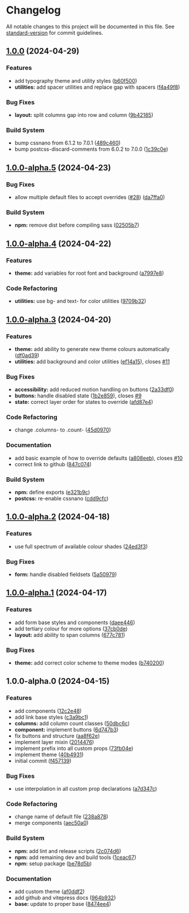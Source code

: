 # Changelog

All notable changes to this project will be documented in this file. See [standard-version](https://github.com/conventional-changelog/standard-version) for commit guidelines.

## [1.0.0](https://github.com/Graupl/graupl/compare/v1.0.0-alpha.5...v1.0.0) (2024-04-29)


### Features

* add typography theme and utility styles ([b60f500](https://github.com/Graupl/graupl/commit/b60f500e78fe79edd8dede398633d73041140d3d))
* **utilities:** add spacer utilities and replace gap with spacers ([f4a49f8](https://github.com/Graupl/graupl/commit/f4a49f8d21a56121afe7ad5ea060307cc1a5909d))


### Bug Fixes

* **layout:** split columns gap into row and column ([9b42185](https://github.com/Graupl/graupl/commit/9b42185d0990839b58bdef947e404d838af7f9c3))


### Build System

* bump cssnano from 6.1.2 to 7.0.1 ([489c460](https://github.com/Graupl/graupl/commit/489c4605705d1af4cffc504a3eeef63911afad7e))
* bump postcss-discard-comments from 6.0.2 to 7.0.0 ([1c39c0e](https://github.com/Graupl/graupl/commit/1c39c0e421eba6231114e1f553811400e909b979))

## [1.0.0-alpha.5](https://github.com/Graupl/graupl/compare/v1.0.0-alpha.4...v1.0.0-alpha.5) (2024-04-23)


### Bug Fixes

* allow multiple default files to accept overrides ([#28](https://github.com/Graupl/graupl/issues/28)) ([da7ffa0](https://github.com/Graupl/graupl/commit/da7ffa0685e70cf90645c77148171ec505b6455b))


### Build System

* **npm:** remove dist before compiling sass ([02505b7](https://github.com/Graupl/graupl/commit/02505b761c8197ea8acb928cccce02ca2a4404d9))

## [1.0.0-alpha.4](https://github.com/Graupl/graupl/compare/v1.0.0-alpha.3...v1.0.0-alpha.4) (2024-04-22)


### Features

* **theme:** add variables for root font and background ([a7997e8](https://github.com/Graupl/graupl/commit/a7997e85b939dac5a2105d931d3a97010de14a6a))


### Code Refactoring

* **utilities:** use bg- and text- for color utilities ([9709b32](https://github.com/Graupl/graupl/commit/9709b32a6651b92dd49d5a151cf13d94ca3720bf))

## [1.0.0-alpha.3](https://github.com/Graupl/graupl/compare/v1.0.0-alpha.2...v1.0.0-alpha.3) (2024-04-20)


### Features

* **theme:** add ability to generate new theme colours automatically ([df0ad39](https://github.com/Graupl/graupl/commit/df0ad391ff0b122c55867b518ccfaa7cd6141ced))
* **utilities:** add background and color utilities ([ef14a15](https://github.com/Graupl/graupl/commit/ef14a15e0d5934249829a9d6ef04014aa63a0e08)), closes [#11](https://github.com/Graupl/graupl/issues/11)


### Bug Fixes

* **accessibility:** add reduced motion handling on buttons ([2a33df0](https://github.com/Graupl/graupl/commit/2a33df00ddddf267f813160644b1f8c6a847e7a4))
* **buttons:** handle disabled state ([1b2e859](https://github.com/Graupl/graupl/commit/1b2e859d57cdad9a3f2021ff6c7917800f80f34a)), closes [#9](https://github.com/Graupl/graupl/issues/9)
* **state:** correct layer order for states to override ([afd87e4](https://github.com/Graupl/graupl/commit/afd87e4ec7c3957040b3701eaeb482768a366083))


### Code Refactoring

* change .columns- to .count- ([45d0970](https://github.com/Graupl/graupl/commit/45d0970fcca3c39a57a10e0cb7c4c18a2b36f31e))


### Documentation

* add basic example of how to override defaults ([a808eeb](https://github.com/Graupl/graupl/commit/a808eebfd7ab7e97be6b491b94886c68757bde1a)), closes [#10](https://github.com/Graupl/graupl/issues/10)
* correct link to github ([847c074](https://github.com/Graupl/graupl/commit/847c07413ebdcbc32009e3b51f77eb1e2e5e4481))


### Build System

* **npm:** define exports ([e321b9c](https://github.com/Graupl/graupl/commit/e321b9c54a608795badc1f1f2f1468583694ccff))
* **postcss:** re-enable cssnano ([cdd9cfc](https://github.com/Graupl/graupl/commit/cdd9cfc29a2c2d57447da86ba9258714070e61fd))

## [1.0.0-alpha.2](https://github.com/Graupl/graupl/compare/v1.0.0-alpha.1...v1.0.0-alpha.2) (2024-04-18)


### Features

* use full spectrum of available colour shades ([24ed3f3](https://github.com/Graupl/graupl/commit/24ed3f370ea43cc2454fd664a87eb83c9c9d00db))


### Bug Fixes

* **form:** handle disabled fieldsets ([5a50979](https://github.com/Graupl/graupl/commit/5a50979d52461ecd46b303d353ab10f5fc67fafb))

## [1.0.0-alpha.1](https://github.com/Graupl/graupl/compare/v1.0.0-alpha.0...v1.0.0-alpha.1) (2024-04-17)


### Features

* add form base styles and components ([daee446](https://github.com/Graupl/graupl/commit/daee4461842c2a412f45478035855bb3a6a65ee5))
* add tertiary colour for more options ([37cb0de](https://github.com/Graupl/graupl/commit/37cb0de0ba2162b5640ee64a41e000a1758fd591))
* **layout:** add ability to span columns ([677c781](https://github.com/Graupl/graupl/commit/677c7811f6edd59df58e8ba727220624c74d1d52))


### Bug Fixes

* **theme:** add correct color scheme to theme modes ([b740200](https://github.com/Graupl/graupl/commit/b7402007ee889082a729d7dd7f8dec63c08bf0c8))

## 1.0.0-alpha.0 (2024-04-15)


### Features

* add components ([12c2e48](https://github.com/Graupl/graupl/commit/12c2e4867df28695f9c5b6134a1a6c227072d507))
* add link base styles ([c3a9bc1](https://github.com/Graupl/graupl/commit/c3a9bc110c6223ae9fc6248b05f1566589e9586c))
* **columns:** add column count classes ([50dbc6c](https://github.com/Graupl/graupl/commit/50dbc6cd85b1f57cc336c2e4ce665d413803800c))
* **component:** implement buttons ([6d747b3](https://github.com/Graupl/graupl/commit/6d747b338f4a4d6acc2575ac62e548c7fae11ba3))
* fix buttons and structure ([aa8f62e](https://github.com/Graupl/graupl/commit/aa8f62e82d265dc93dc48ea8b70e3cd1694924c9))
* implement layer mixin ([2014476](https://github.com/Graupl/graupl/commit/20144761d8a405a40f8e94def84f605e1412cc3e))
* implement prefix into all custom props ([73fb04e](https://github.com/Graupl/graupl/commit/73fb04ea2601ae6169ea81f4ccab1ef001b7c4ec))
* implement theme ([40b4931](https://github.com/Graupl/graupl/commit/40b493151607fc22992500c5ac60bc577e403388))
* initial commit ([f457139](https://github.com/Graupl/graupl/commit/f457139a66dfcfde82fad6dd28754d266d337ab0))


### Bug Fixes

* use interpolation in all custom prop declarations ([a7d347c](https://github.com/Graupl/graupl/commit/a7d347c5b6b0f321511cb3e8006fc10fcc640dfa))


### Code Refactoring

* change name of default file ([238a878](https://github.com/Graupl/graupl/commit/238a8788bb0a4f0425a8d9aa58129d402dfee8ee))
* merge components ([aec50a0](https://github.com/Graupl/graupl/commit/aec50a057cfe63d3d7b05afb7d2f156bc56b1596))


### Build System

* **npm:** add lint and release scripts ([2c074d6](https://github.com/Graupl/graupl/commit/2c074d65b3401b5e0474945bc215c405bd3bc064))
* **npm:** add remaining dev and build tools ([1ceac67](https://github.com/Graupl/graupl/commit/1ceac67c8cd2eddc5ad5c49cbd7d82a88729d940))
* **npm:** setup package ([be78d5b](https://github.com/Graupl/graupl/commit/be78d5ba5d6bfae27267f5c1cf454173ea41e7cb))


### Documentation

* add custom theme ([af0ddf2](https://github.com/Graupl/graupl/commit/af0ddf29c652e04e2ca15708911384e197fc9dc3))
* add github and vitepress docs ([964b932](https://github.com/Graupl/graupl/commit/964b932b89a39e2c7f841547a12b356b068bb216))
* **base:** update to proper base ([8474ee4](https://github.com/Graupl/graupl/commit/8474ee483204a0c153bba706fcc77e91d032a991))
